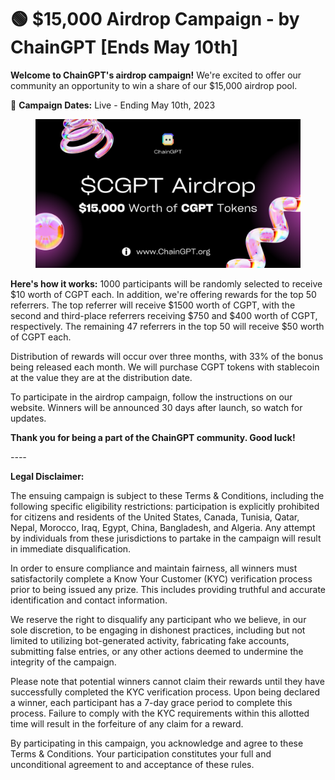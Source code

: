# 🟢 $15,000 Airdrop Campaign - by ChainGPT \[Ends May 10th]

**Welcome to ChainGPT's airdrop campaign!** We're excited to offer our community an opportunity to win a share of our $15,000 airdrop pool.

📅 **Campaign Dates:** Live - Ending May 10th, 2023

<figure><img src="../../.gitbook/assets/8.png" alt=""><figcaption></figcaption></figure>

**Here's how it works:** 1000 participants will be randomly selected to receive $10 worth of CGPT each. In addition, we're offering rewards for the top 50 referrers. The top referrer will receive $1500 worth of CGPT, with the second and third-place referrers receiving $750 and $400 worth of CGPT, respectively. The remaining 47 referrers in the top 50 will receive $50 worth of CGPT each.

Distribution of rewards will occur over three months, with 33% of the bonus being released each month. We will purchase CGPT tokens with stablecoin at the value they are at the distribution date.

To participate in the airdrop campaign, follow the instructions on our website. Winners will be announced 30 days after launch, so watch for updates.

**Thank you for being a part of the ChainGPT community. Good luck!**

_----_

**Legal Disclaimer:**

The ensuing campaign is subject to these Terms & Conditions, including the following specific eligibility restrictions: participation is explicitly prohibited for citizens and residents of the United States, Canada, Tunisia, Qatar, Nepal, Morocco, Iraq, Egypt, China, Bangladesh, and Algeria. Any attempt by individuals from these jurisdictions to partake in the campaign will result in immediate disqualification.

In order to ensure compliance and maintain fairness, all winners must satisfactorily complete a Know Your Customer (KYC) verification process prior to being issued any prize. This includes providing truthful and accurate identification and contact information.

We reserve the right to disqualify any participant who we believe, in our sole discretion, to be engaging in dishonest practices, including but not limited to utilizing bot-generated activity, fabricating fake accounts, submitting false entries, or any other actions deemed to undermine the integrity of the campaign.

Please note that potential winners cannot claim their rewards until they have successfully completed the KYC verification process. Upon being declared a winner, each participant has a 7-day grace period to complete this process. Failure to comply with the KYC requirements within this allotted time will result in the forfeiture of any claim for a reward.

By participating in this campaign, you acknowledge and agree to these Terms & Conditions. Your participation constitutes your full and unconditional agreement to and acceptance of these rules.
